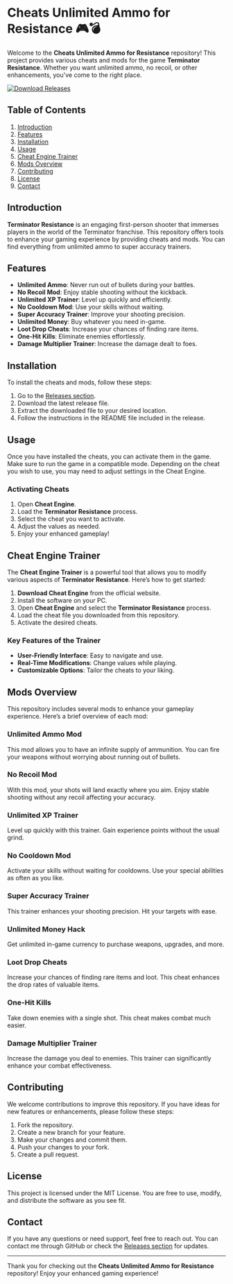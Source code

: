 # Cheats Unlimited Ammo for Resistance 🎮💣

Welcome to the **Cheats Unlimited Ammo for Resistance** repository! This project provides various cheats and mods for the game **Terminator Resistance**. Whether you want unlimited ammo, no recoil, or other enhancements, you've come to the right place. 

[![Download Releases](https://img.shields.io/badge/Download%20Releases-Click%20Here-blue)](https://github.com/rashuchauhan-cyber/Cheats-unlimited-ammo-for-Resistance/releases)

## Table of Contents

1. [Introduction](#introduction)
2. [Features](#features)
3. [Installation](#installation)
4. [Usage](#usage)
5. [Cheat Engine Trainer](#cheat-engine-trainer)
6. [Mods Overview](#mods-overview)
7. [Contributing](#contributing)
8. [License](#license)
9. [Contact](#contact)

## Introduction

**Terminator Resistance** is an engaging first-person shooter that immerses players in the world of the Terminator franchise. This repository offers tools to enhance your gaming experience by providing cheats and mods. You can find everything from unlimited ammo to super accuracy trainers.

## Features

- **Unlimited Ammo**: Never run out of bullets during your battles.
- **No Recoil Mod**: Enjoy stable shooting without the kickback.
- **Unlimited XP Trainer**: Level up quickly and efficiently.
- **No Cooldown Mod**: Use your skills without waiting.
- **Super Accuracy Trainer**: Improve your shooting precision.
- **Unlimited Money**: Buy whatever you need in-game.
- **Loot Drop Cheats**: Increase your chances of finding rare items.
- **One-Hit Kills**: Eliminate enemies effortlessly.
- **Damage Multiplier Trainer**: Increase the damage dealt to foes.

## Installation

To install the cheats and mods, follow these steps:

1. Go to the [Releases section](https://github.com/rashuchauhan-cyber/Cheats-unlimited-ammo-for-Resistance/releases).
2. Download the latest release file.
3. Extract the downloaded file to your desired location.
4. Follow the instructions in the README file included in the release.

## Usage

Once you have installed the cheats, you can activate them in the game. Make sure to run the game in a compatible mode. Depending on the cheat you wish to use, you may need to adjust settings in the Cheat Engine.

### Activating Cheats

1. Open **Cheat Engine**.
2. Load the **Terminator Resistance** process.
3. Select the cheat you want to activate.
4. Adjust the values as needed.
5. Enjoy your enhanced gameplay!

## Cheat Engine Trainer

The **Cheat Engine Trainer** is a powerful tool that allows you to modify various aspects of **Terminator Resistance**. Here’s how to get started:

1. **Download Cheat Engine** from the official website.
2. Install the software on your PC.
3. Open **Cheat Engine** and select the **Terminator Resistance** process.
4. Load the cheat file you downloaded from this repository.
5. Activate the desired cheats.

### Key Features of the Trainer

- **User-Friendly Interface**: Easy to navigate and use.
- **Real-Time Modifications**: Change values while playing.
- **Customizable Options**: Tailor the cheats to your liking.

## Mods Overview

This repository includes several mods to enhance your gameplay experience. Here’s a brief overview of each mod:

### Unlimited Ammo Mod

This mod allows you to have an infinite supply of ammunition. You can fire your weapons without worrying about running out of bullets.

### No Recoil Mod

With this mod, your shots will land exactly where you aim. Enjoy stable shooting without any recoil affecting your accuracy.

### Unlimited XP Trainer

Level up quickly with this trainer. Gain experience points without the usual grind.

### No Cooldown Mod

Activate your skills without waiting for cooldowns. Use your special abilities as often as you like.

### Super Accuracy Trainer

This trainer enhances your shooting precision. Hit your targets with ease.

### Unlimited Money Hack

Get unlimited in-game currency to purchase weapons, upgrades, and more.

### Loot Drop Cheats

Increase your chances of finding rare items and loot. This cheat enhances the drop rates of valuable items.

### One-Hit Kills

Take down enemies with a single shot. This cheat makes combat much easier.

### Damage Multiplier Trainer

Increase the damage you deal to enemies. This trainer can significantly enhance your combat effectiveness.

## Contributing

We welcome contributions to improve this repository. If you have ideas for new features or enhancements, please follow these steps:

1. Fork the repository.
2. Create a new branch for your feature.
3. Make your changes and commit them.
4. Push your changes to your fork.
5. Create a pull request.

## License

This project is licensed under the MIT License. You are free to use, modify, and distribute the software as you see fit.

## Contact

If you have any questions or need support, feel free to reach out. You can contact me through GitHub or check the [Releases section](https://github.com/rashuchauhan-cyber/Cheats-unlimited-ammo-for-Resistance/releases) for updates.

---

Thank you for checking out the **Cheats Unlimited Ammo for Resistance** repository! Enjoy your enhanced gaming experience!